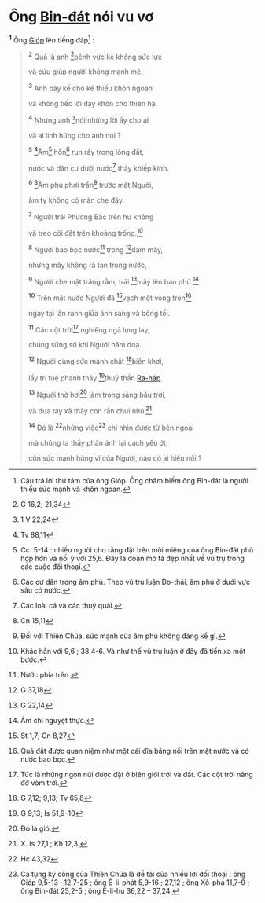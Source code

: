# Ông [Bin-đát]() nói vu vơ

<sup><b>1</b></sup> Ông [Gióp]() lên tiếng đáp[^1-deede2d2-4845-4dc1-8030-16ea543b66cb] :

> <sup><b>2</b></sup> Quả là anh [^1@-deede2d2-4845-4dc1-8030-16ea543b66cb]bênh vực kẻ không sức lực
>
> và cứu giúp người không mạnh mẽ.
>
> <sup><b>3</b></sup> Anh bày kế cho kẻ thiếu khôn ngoan
>
> và không tiếc lời dạy khôn cho thiên hạ.
>
> <sup><b>4</b></sup> Nhưng anh [^2@-deede2d2-4845-4dc1-8030-16ea543b66cb]nói những lời ấy cho ai
>
> và ai linh hứng cho anh nói ?
>
> <sup><b>5</b></sup> [^3@-deede2d2-4845-4dc1-8030-16ea543b66cb]Âm[^2-deede2d2-4845-4dc1-8030-16ea543b66cb] hồn[^3-deede2d2-4845-4dc1-8030-16ea543b66cb] run rẩy trong lòng đất,
>
> nước và dân cư dưới nước[^4-deede2d2-4845-4dc1-8030-16ea543b66cb] thảy khiếp kinh.
>
> <sup><b>6</b></sup> [^4@-deede2d2-4845-4dc1-8030-16ea543b66cb]Âm phủ phơi trần[^5-deede2d2-4845-4dc1-8030-16ea543b66cb] trước mặt Người,
>
> âm ty không có màn che đậy.
>
> <sup><b>7</b></sup> Người trải Phương Bắc trên hư không
>
> và treo cõi đất trên khoảng trống.[^6-deede2d2-4845-4dc1-8030-16ea543b66cb]
>
> <sup><b>8</b></sup> Người bao bọc nước[^7-deede2d2-4845-4dc1-8030-16ea543b66cb] trong [^5@-deede2d2-4845-4dc1-8030-16ea543b66cb]đám mây,
>
> nhưng mây không rã tan trong nước,
>
> <sup><b>9</b></sup> Người che mặt trăng rằm, trải [^6@-deede2d2-4845-4dc1-8030-16ea543b66cb]mây lên bao phủ.[^8-deede2d2-4845-4dc1-8030-16ea543b66cb]
>
> <sup><b>10</b></sup> Trên mặt nước Người đã [^7@-deede2d2-4845-4dc1-8030-16ea543b66cb]vạch một vòng tròn[^9-deede2d2-4845-4dc1-8030-16ea543b66cb]
>
> ngay tại lằn ranh giữa ánh sáng và bóng tối.
>
> <sup><b>11</b></sup> Các cột trời[^10-deede2d2-4845-4dc1-8030-16ea543b66cb] nghiêng ngả lung lay,
>
> chúng sững sờ khi Người hăm doạ.
>
> <sup><b>12</b></sup> Người dùng sức mạnh chặt [^8@-deede2d2-4845-4dc1-8030-16ea543b66cb]biển khơi,
>
> lấy trí tuệ phanh thây [^9@-deede2d2-4845-4dc1-8030-16ea543b66cb]thuỷ thần [Ra-háp]().
>
> <sup><b>13</b></sup> Người thở hơi[^11-deede2d2-4845-4dc1-8030-16ea543b66cb] làm trong sáng bầu trời,
>
> và đưa tay xả thây con rắn chui nhủi[^12-deede2d2-4845-4dc1-8030-16ea543b66cb].
>
> <sup><b>14</b></sup> Đó là [^10@-deede2d2-4845-4dc1-8030-16ea543b66cb]những việc[^13-deede2d2-4845-4dc1-8030-16ea543b66cb] chỉ nhìn được từ bên ngoài
>
> mà chúng ta thấy phản ánh lại cách yếu ớt,
>
> còn sức mạnh hùng vĩ của Người, nào có ai hiểu nổi ?

[^1-deede2d2-4845-4dc1-8030-16ea543b66cb]: Câu trả lời thứ tám của ông Gióp. Ông châm biếm ông Bin-đát là người thiếu sức mạnh và khôn ngoan.

[^2-deede2d2-4845-4dc1-8030-16ea543b66cb]: Cc. 5-14 : nhiều người cho rằng đặt trên môi miệng của ông Bin-đát phù hợp hơn và nối ý với 25,6. Đây là đoạn mô tả đẹp nhất về vũ trụ trong các cuộc đối thoại.

[^3-deede2d2-4845-4dc1-8030-16ea543b66cb]: Các cư dân trong âm phủ. Theo vũ trụ luận Do-thái, âm phủ ở dưới vực sâu có nước.

[^4-deede2d2-4845-4dc1-8030-16ea543b66cb]: Các loài cá và các thuỷ quái.

[^5-deede2d2-4845-4dc1-8030-16ea543b66cb]: Đối với Thiên Chúa, sức mạnh của âm phủ không đáng kể gì.

[^6-deede2d2-4845-4dc1-8030-16ea543b66cb]: Khác hẳn với 9,6 ; 38,4-6. Và như thế vũ trụ luận ở đây đã tiến xa một bước.

[^7-deede2d2-4845-4dc1-8030-16ea543b66cb]: Nước phía trên.

[^8-deede2d2-4845-4dc1-8030-16ea543b66cb]: Ám chỉ nguyệt thực.

[^9-deede2d2-4845-4dc1-8030-16ea543b66cb]: Quả đất được quan niệm như một cái đĩa bằng nổi trên mặt nước và có nước bao bọc.

[^10-deede2d2-4845-4dc1-8030-16ea543b66cb]: Tức là những ngọn núi được đặt ở biên giới trời và đất. Các cột trời nâng đỡ vòm trời.

[^11-deede2d2-4845-4dc1-8030-16ea543b66cb]: Đó là gió.

[^12-deede2d2-4845-4dc1-8030-16ea543b66cb]: X. Is 27,1 ; Kh 12,3.

[^13-deede2d2-4845-4dc1-8030-16ea543b66cb]: Ca tụng kỳ công của Thiên Chúa là đề tài của nhiều lời đối thoại : ông Gióp 9,5-13 ; 12,7-25 ; ông Ê-li-phát 5,9-16 ; 27,12 ; ông Xô-pha 11,7-9 ; ông Bin-đát 25,2-5 ; ông Ê-li-hu 36,22 – 37,24.

[^1@-deede2d2-4845-4dc1-8030-16ea543b66cb]: G 16,2; 21,34

[^2@-deede2d2-4845-4dc1-8030-16ea543b66cb]: 1 V 22,24

[^3@-deede2d2-4845-4dc1-8030-16ea543b66cb]: Tv 88,11

[^4@-deede2d2-4845-4dc1-8030-16ea543b66cb]: Cn 15,11

[^5@-deede2d2-4845-4dc1-8030-16ea543b66cb]: G 37,18

[^6@-deede2d2-4845-4dc1-8030-16ea543b66cb]: G 22,14

[^7@-deede2d2-4845-4dc1-8030-16ea543b66cb]: St 1,7; Cn 8,27

[^8@-deede2d2-4845-4dc1-8030-16ea543b66cb]: G 7,12; 9,13; Tv 65,8

[^9@-deede2d2-4845-4dc1-8030-16ea543b66cb]: G 9,13; Is 51,9-10

[^10@-deede2d2-4845-4dc1-8030-16ea543b66cb]: Hc 43,32
